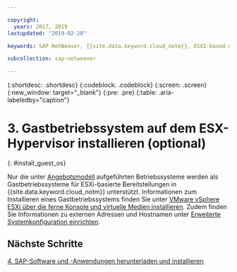 ```yaml
---

copyright:
  years: 2017, 2019
lastupdated: "2019-02-28"

keywords: SAP NetWeaver, {{site.data.keyword.cloud_notm}}, ESXI-based deployments, SAP Certified

subcollection: sap-netweaver

---
```


{:shortdesc: .shortdesc}
{:codeblock: .codeblock}
{:screen: .screen}
{:new_window: target="_blank"}
{:pre: .pre}
{:table: .aria-labeledby="caption"}

# 3. Gastbetriebssystem auf dem ESX-Hypervisor installieren (optional)
{: #install_guest_os}

Nur die unter [Angebotsmodell](/docs/infrastructure/sap-netweaver?topic=sap-netweaver-offer_model#offer_model) aufgeführten Betriebssysteme werden als Gastbetriebssysteme für ESXi-basierte Bereitstellungen in {{site.data.keyword.cloud_notm}} unterstützt. Informationen zum Installieren eines Gastbetriebssystems finden Sie unter [VMware vSphere ESXi über die ferne Konsole und virtuelle Medien installieren](/docs/infrastructure/vmware?topic=VMware-installing-vsphere-esxi#installing-vsphere-esxi). Zudem finden Sie Informationen zu externen Adressen und Hostnamen unter [Erweiterte Systemkonfiguration einrichten](/docs/infrastructure/sap-netweaver?topic=sap-netweaver-adv_config#adv_config).

## Nächste Schritte

  [4. SAP-Software und -Anwendungen herunterladen und installieren](/docs/infrastructure/sap-netweaver?topic=sap-netweaver-install_sap#install_sap)

